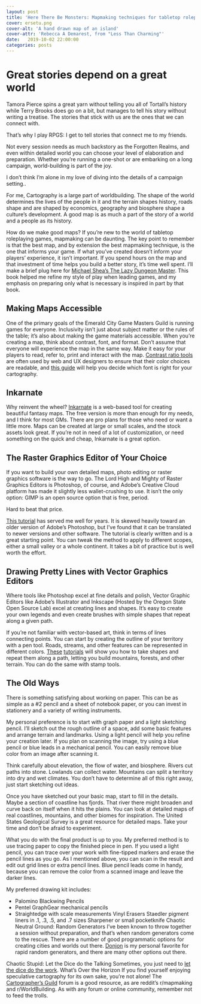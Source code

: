 ```yaml
---
layout: post
title: 'Here There Be Monsters: Mapmaking techniques for tabletop roleplaying games'
cover: ersetu.png
cover-alt: 'A hand drawn map of an island'
cover-attr: 'Rebecca A Demarest, from "Less Than Charming"'
date:   2019-10-02 22:00:00
categories: posts
---
```


# Great stories depend on a great world
Tamora Pierce spins a great yarn without telling you all of Tortall’s history while Terry Brooks does go on a bit, but manages to tell his story without writing a treatise. The stories that stick with us are the ones that we can connect with.

That’s why I play RPGS: I get to tell stories that connect me to my friends.

Not every session needs as much backstory as the Forgotten Realms, and even within detailed world you can choose your level of elaboration and preparation. Whether you’re running a one-shot or are embarking on a long campaign, world-building is part of the joy. 

I don’t think I’m alone in my love of diving into the details of a campaign setting..

For me, Cartography is a large part of worldbuilding. The shape of the world determines the lives of the people in it and the terrain shapes history, roads shape and are shaped by economics, geography and biosphere shape a culture’s development. A good map is as much a part of the story of a world and a people as its history.

How do we make good maps? If you’re new to the world of tabletop roleplaying games, mapmaking can be daunting. The key point to remember is that the best map, and by extension the best mapmaking technique, is the one that informs your game. If what you’ve created doesn’t inform your players’ experience, it isn’t important. If you spend hours on the map and that investment of time helps you build a better story, it’s time well spent. I’ll make a brief plug here for [Michael Shea’s The Lazy Dungeon Master](http://slyflourish.com/lazydm/). This book helped me refine my style of play when leading games, and my emphasis on preparing only what is necessary is inspired in part by that book. 

## Making Maps Accessible
One of the primary goals of the Emerald City Game Masters Guild is running games for everyone. Inclusivity isn’t just about subject matter or the rules of the table; it’s also about making the game materials accessible. When you’re creating a map, think about contrast, font, and format. Don’t assume that everyone will experience the map in the same way. Make it easy for your players to read, refer to, print and interact with the map. [Contrast ratio tools](https://contrast-ratio.com/) are often used by web and UX designers to ensure that their color choices are readable, and [this guide](https://www.reciteme.com/common/ckeditor/filemanager/userfiles/Accessible_Font_PDF-2.pdf) will help you decide which font is right for your cartography.

## Inkarnate
Why reinvent the wheel? [Inkarnate](https://inkarnate.com/) is a web-based tool for creating beautiful fantasy maps. The free version is more than enough for my needs, and I think for most GMs. There are pro plans for those who need or want a little more. Maps can be created at large or small scales, and the stock assets look great. If you’re not in need of a lot of customization, or need something on the quick and cheap, Inkarnate is a great option.

## The Raster Graphics Editor of Your Choice
If you want to build your own detailed maps, photo editing or raster graphics software is the way to go. The Lord High and Mighty of Raster Graphics Editors is Photoshop, of course, and Adobe’s Creative Cloud platform has made it slightly less wallet-crushing to use. It isn’t the only option: GIMP is an open source option that is free, period. 

Hard to beat that price.

[This tutorial](https://www.cartographersguild.com/attachment.php?attachmentid=18700&d=1258455413) has served me well for years. It is skewed heavily toward an older version of Adobe’s Photoshop, but I’ve found that it can be translated to newer versions and other software. 
The tutorial is clearly written and is a great starting point. You can tweak the method to apply to different scopes, either a small valley or a whole continent. It takes a bit of practice but is well worth the effort.

## Drawing Pretty Lines with Vector Graphics Editors 

Where tools like Photoshop excel at fine details and polish, Vector Graphic Editors like Adobe’s Illustrator and Inkscape (Hosted by the Oregon State Open Source Lab) excel at creating lines and shapes. It’s easy to create your own legends and even create brushes with simple shapes that repeat along a given path.

If you’re not familiar with vector-based art, think in terms of lines connecting points. You can start by creating the outline of your territory with a pen tool. Roads, streams, and other features can be represented in different colors. [These](https://www.webucator.com/how-to/how-create-pattern-brush-adobe-illustrator.cfm) [tutorials](http://tavmjong.free.fr/INKSCAPE/MANUAL/html/Paths-LivePathEffects-PatternAlongPath.html) will show you how to take shapes and repeat them along a path, letting you build mountains, forests, and other terrain. You can do the same with stamp tools.

## The Old Ways
There is something satisfying about working on paper. This can be as simple as a #2 pencil and a sheet of notebook paper, or you can invest in stationery and a variety of writing instruments.

My personal preference is to start with graph paper and a light sketching pencil. I’ll sketch out the rough outline of a space, add some basic features and arrange terrain and landmarks. Using a light pencil will help you refine your creation later. If you plan on scanning the image, try using a blue pencil or blue leads in a mechanical pencil. You can easily remove blue color from an image after scanning it.

Think carefully about elevation, the flow of water, and biosphere. Rivers cut paths into stone. Lowlands can collect water. Mountains can split a territory into dry and wet climates. You don’t have to determine all of this right away, just start sketching out ideas.

Once you have sketched out your basic map, start to fill in the details. Maybe a section of coastline has fjords. That river there might broaden and curve back on itself when it hits the plains. You can look at detailed maps of real coastlines, mountains, and other biomes for inspiration. The United States Geological Survey is a great resource for detailed maps. Take your time and don’t be afraid to experiment. 

What you do with the final product is up to you. My preferred method is to use tracing paper to copy the finished piece in pen. If you used a light pencil, you can trace over your work with fine-tipped markers and erase the pencil lines as you go. As I mentioned above, you can scan in the result and edit out grid lines or extra pencil lines. Blue pencil leads come in handy, because you can remove the color from a scanned image and leave the darker lines. 

My preferred drawing kit includes:
* Palomino Blackwing Pencils
* Pentel GraphGear mechanical pencils
* Straightedge with scale measurements
Vinyl Erasers
Staedler pigment liners in .1, .3, .5, and .7 sizes
Sharpener or small pocketknife
Chaotic Neutral Ground: Random Generators
I’ve been known to throw together a session without preparation, and that’s when random generators come to the rescue. There are a number of good programmatic options for creating cities and worlds out there. [Donjon](https://donjon.bin.sh/fantasy/town/) is my personal favorite for rapid random generators, and there are many other options out there.

Chaotic Stupid: Let the Dice do the Talking
Sometimes, you just need to [let the dice do the work](https://thumbs.gfycat.com/ElectricPettyChupacabra-size_restricted.gif).
What’s Over the Horizon
If you find yourself enjoying speculative cartography for its own sake, you’re not alone! The [Cartographer’s Guild](https://www.cartographersguild.com/showthread.php?t=8086) forum is a good resource, as are reddit’s r/mapmaking and r/WorldBuilding. As with any forum or online community, remember not to feed the trolls.



